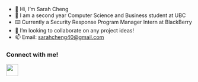 - 👋 Hi, I’m Sarah Cheng
- 👀 I am a second year Computer Science and Business student at UBC
- ⌨️ Currently a Security Response Program Manager Intern at BlackBerry
- 💞️ I’m looking to collaborate on any project ideas! 
- 📫 Email: sarahcheng40@gmail.com        

<h3>Connect with me! </h3>
<a href="https://www.linkedin.com/in/sarah-cheng-/" ><img src="https://www.practicepanther.com/wp-content/uploads/2016/06/linkedin-for-lawyers.png" width=32></a>

<!---
sarahhcheng/sarahhcheng is a ✨ special ✨ repository because its `README.md` (this file) appears on your GitHub profile.
You can click the Preview link to take a look at your changes.
--->
